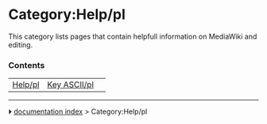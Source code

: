 # Category:Help/pl
This category lists pages that contain helpfull information on MediaWiki and editing.

### Contents

|     |     |     |
| --- | --- | --- |
| [Help/pl](Help/pl.md) | [Key ASCII/pl](Key_ASCII/pl.md) |



---
⏵ [documentation index](../README.md) > Category:Help/pl
